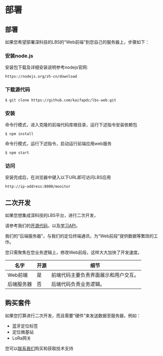 # 部署

## 部署

如果您希望部署深科技的LBS的“Web前端”到您自己的服务器上，步骤如下：



### 安装node.js

安装包下载及详细安装说明参考nodejs官网:

```console
https://nodejs.org/zh-cn/download
```

### 下载源代码

```console
$ git clone https://github.com/kaifapdc/lbs-web.git
```

### 安装
命令行模式，进入克隆的前端代码库根目录，运行下述指令安装依赖包
```console
$ npm install
```

命令行模式，运行下述指令，启动运行前端应用web服务
```console
$ npm start
```

### 访问
安装完成后，在浏览器中键入以下URL即可访问LBS应用
```console
http://ip-address:8000/monitor
```

## 二次开发

如果您想集成深科技的LBS平台，进行二次开发，

请参考我们的[开源代码](https://github.com/kaifapdc/lbs-web/)，以及[学习API](./api.md)。

我们的“后端服务器”，与我们的定位终端通讯，为“Web前段”提供数据等繁琐的工作。

您只需聚焦在您业务逻辑上，修改Web前段，这样大大加快了开发速度。



名字                               | 开源 | 细节
---------------------------------- | -------- | -------
Web前端 | 是      | 前端代码主要负责界面展示和用户交互。
后端服务器 | 否       | 后端代码负责业务逻辑。



## 购买套件

如果您打算进行二次开发，而且需要“硬件”来发送数据至服务器，例如：

* 蓝牙定位标签
* 定位微基站
* LoRa网关

您可以[联系我们](./contact.md)购买和获取技术支持
